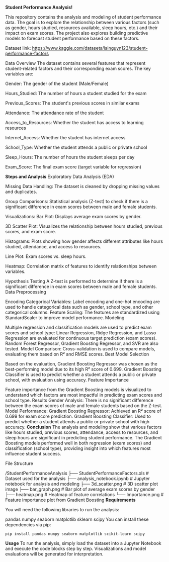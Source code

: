 **Student Performance Analysis!**

This repository contains the analysis and modeling of student performance data. The goal is to explore the relationship between various factors (such as gender, hours studied, resources available, sleep hours, etc.) and their impact on exam scores. The project also explores building predictive models to forecast student performance based on these factors.

Dataset link: https://www.kaggle.com/datasets/lainguyn123/student-performance-factors

Data Overview
The dataset contains several features that represent student-related factors and their corresponding exam scores. The key variables are:

Gender: The gender of the student (Male/Female)

Hours_Studied: The number of hours a student studied for the exam

Previous_Scores: The student's previous scores in similar exams

Attendance: The attendance rate of the student

Access_to_Resources: Whether the student has access to learning resources

Internet_Access: Whether the student has internet access

School_Type: Whether the student attends a public or private school

Sleep_Hours: The number of hours the student sleeps per day

Exam_Score: The final exam score (target variable for regression)

**Steps and Analysis**
Exploratory Data Analysis (EDA)

Missing Data Handling: The dataset is cleaned by dropping missing values and duplicates.

Group Comparisons: Statistical analysis (Z-test) to check if there is a significant difference in exam scores between male and female students.

Visualizations:
Bar Plot: Displays average exam scores by gender.

3D Scatter Plot: Visualizes the relationship between hours studied, previous scores, and exam score.

Histograms: Plots showing how gender affects different attributes like hours studied, attendance, and access to resources.

Line Plot: Exam scores vs. sleep hours.

Heatmap: Correlation matrix of features to identify relationships between variables.

Hypothesis Testing
A Z-test is performed to determine if there is a significant difference in exam scores between male and female students.
Data Preprocessing

Encoding Categorical Variables: Label encoding and one-hot encoding are used to handle categorical data such as gender, school type, and other categorical columns.
Feature Scaling: The features are standardized using StandardScaler to improve model performance.
Modeling

Multiple regression and classification models are used to predict exam scores and school type:
Linear Regression, Ridge Regression, and Lasso Regression are evaluated for continuous target prediction (exam scores).
Random Forest Regressor, Gradient Boosting Regressor, and SVR are also tested.
Model Comparison: Cross-validation is used to compare models, evaluating them based on R² and RMSE scores.
Best Model Selection

Based on the evaluation, Gradient Boosting Regressor was chosen as the best-performing model due to its high R² score of 0.699.
Gradient Boosting Classifier is used to predict whether a student attends a public or private school, with evaluation using accuracy.
Feature Importance

Feature importance from the Gradient Boosting models is visualized to understand which factors are most impactful in predicting exam scores and school type.
Results
Gender Analysis: There is no significant difference between the exam scores of male and female students based on the Z-test.
Model Performance:
Gradient Boosting Regressor: Achieved an R² score of 0.699 for exam score prediction.
Gradient Boosting Classifier: Used to predict whether a student attends a public or private school with high accuracy.
**Conclusion**
The analysis and modeling show that various factors like hours studied, previous scores, attendance, access to resources, and sleep hours are significant in predicting student performance. The Gradient Boosting models performed well in both regression (exam scores) and classification (school type), providing insight into which features most influence student success.

File Structure

/StudentPerformanceAnalysis
    ├── StudentPerformanceFactors.xls  # Dataset used for the analysis
    ├── analysis_notebook.ipynb       # Jupyter notebook for analysis and modeling
    ├── 3d_scatter.png                # 3D scatter plot image
    ├── bar_graph.png                 # Bar plot of average exam scores by gender
    ├── heatmap.png                   # Heatmap of feature correlations
    └── Importance.png                # Feature importance plot from Gradient Boosting
**Requirements**

You will need the following libraries to run the analysis:

pandas
numpy
seaborn
matplotlib
sklearn
scipy
You can install these dependencies via pip:

``pip install pandas numpy seaborn matplotlib scikit-learn scipy``

**Usage**
To run the analysis, simply load the dataset into a Jupyter Notebook and execute the code blocks step by step. Visualizations and model evaluations will be generated for interpretation.
